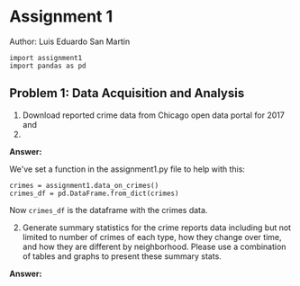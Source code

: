# Assignment 1

Author: Luis Eduardo San Martin

```python3 setup
import assignment1
import pandas as pd
```

## Problem 1: Data Acquisition and Analysis

1. Download reported crime data from Chicago open data portal for 2017 and
2018.

**Answer:**

We've set a function in the assignment1.py file to help with this:

```python3 p1a
crimes = assignment1.data_on_crimes()
crimes_df = pd.DataFrame.from_dict(crimes)
```
Now `crimes_df` is the dataframe with the crimes data.

2. Generate summary statistics for the crime reports data including but not limited to number of crimes of each type, how they change over time, and how they are
different by neighborhood. Please use a combination of tables and graphs to
present these summary stats.

**Answer:**
